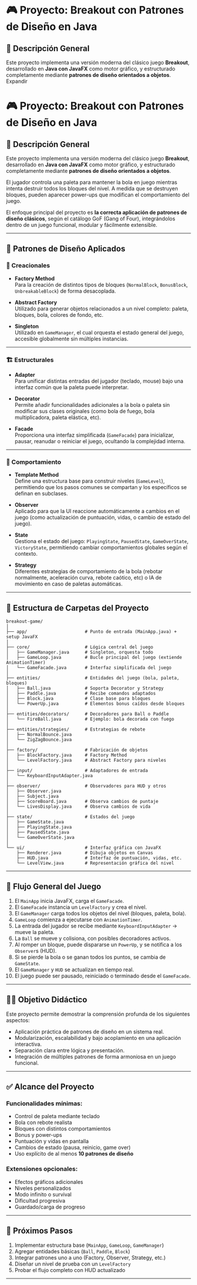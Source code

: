 # 🎮 Proyecto: Breakout con Patrones de Diseño en Java

## 📌 Descripción General

Este proyecto implementa una versión moderna del clásico juego **Breakout**, desarrollado en **Java con JavaFX** como motor gráfico, y estructurado completamente mediante **patrones de diseño orientados a objetos**.
Expandir

# 🎮 Proyecto: Breakout con Patrones de Diseño en Java

## 📌 Descripción General

Este proyecto implementa una versión moderna del clásico juego **Breakout**, desarrollado en **Java con JavaFX** como motor gráfico, y estructurado completamente mediante **patrones de diseño orientados a objetos**.

El jugador controla una paleta para mantener la bola en juego mientras intenta destruir todos los bloques del nivel. A medida que se destruyen bloques, pueden aparecer power-ups que modifican el comportamiento del juego.

El enfoque principal del proyecto es **la correcta aplicación de patrones de diseño clásicos**, según el catálogo GoF (Gang of Four), integrándolos dentro de un juego funcional, modular y fácilmente extensible.

---

## 🧩 Patrones de Diseño Aplicados

### 🔨 Creacionales

- **Factory Method**  
  Para la creación de distintos tipos de bloques (`NormalBlock`, `BonusBlock`, `UnbreakableBlock`) de forma desacoplada.

- **Abstract Factory**  
  Utilizado para generar objetos relacionados a un nivel completo: paleta, bloques, bola, colores de fondo, etc.

- **Singleton**  
  Utilizado en `GameManager`, el cual orquesta el estado general del juego, accesible globalmente sin múltiples instancias.

---

### 🏗️ Estructurales

- **Adapter**  
  Para unificar distintas entradas del jugador (teclado, mouse) bajo una interfaz común que la paleta puede interpretar.

- **Decorator**  
  Permite añadir funcionalidades adicionales a la bola o paleta sin modificar sus clases originales (como bola de fuego, bola multiplicadora, paleta elástica, etc).

- **Facade**  
  Proporciona una interfaz simplificada (`GameFacade`) para inicializar, pausar, reanudar o reiniciar el juego, ocultando la complejidad interna.

---

### 🔁 Comportamiento

- **Template Method**  
  Define una estructura base para construir niveles (`GameLevel`), permitiendo que los pasos comunes se compartan y los específicos se definan en subclases.

- **Observer**  
  Aplicado para que la UI reaccione automáticamente a cambios en el juego (como actualización de puntuación, vidas, o cambio de estado del juego).

- **State**  
  Gestiona el estado del juego: `PlayingState`, `PausedState`, `GameOverState`, `VictoryState`, permitiendo cambiar comportamientos globales según el contexto.

- **Strategy**  
  Diferentes estrategias de comportamiento de la bola (rebotar normalmente, aceleración curva, rebote caótico, etc) o IA de movimiento en caso de paletas automáticas.

---

## 🧱 Estructura de Carpetas del Proyecto

```
breakout-game/
│
├── app/                      # Punto de entrada (MainApp.java) + setup JavaFX
│
├── core/                     # Lógica central del juego
│   ├── GameManager.java      # Singleton, orquesta todo
│   ├── GameLoop.java         # Bucle principal del juego (extiende AnimationTimer)
│   └── GameFacade.java       # Interfaz simplificada del juego
│
├── entities/                 # Entidades del juego (bola, paleta, bloques)
│   ├── Ball.java             # Soporta Decorator y Strategy
│   ├── Paddle.java           # Recibe comandos adaptados
│   ├── Block.java            # Clase base para bloques
│   └── PowerUp.java          # Elementos bonus caídos desde bloques
│
├── entities/decorators/      # Decoradores para Ball o Paddle
│   └── FireBall.java         # Ejemplo: bola decorada con fuego
│
├── entities/strategies/      # Estrategias de rebote
│   ├── NormalBounce.java
│   └── ZigZagBounce.java
│
├── factory/                  # Fabricación de objetos
│   ├── BlockFactory.java     # Factory Method
│   └── LevelFactory.java     # Abstract Factory para niveles
│
├── input/                    # Adaptadores de entrada
│   └── KeyboardInputAdapter.java
│
├── observer/                 # Observadores para HUD y otros
│   ├── Observer.java
│   ├── Subject.java
│   ├── ScoreBoard.java       # Observa cambios de puntaje
│   └── LivesDisplay.java     # Observa cambios de vida
│
├── state/                    # Estados del juego
│   ├── GameState.java
│   ├── PlayingState.java
│   ├── PausedState.java
│   └── GameOverState.java
│
└── ui/                       # Interfaz gráfica con JavaFX
    ├── Renderer.java         # Dibuja objetos en Canvas
    ├── HUD.java              # Interfaz de puntuación, vidas, etc.
    └── LevelView.java        # Representación gráfica del nivel
```

---

## 🧠 Flujo General del Juego

1. El `MainApp` inicia JavaFX, carga el `GameFacade`.
2. El `GameFacade` instancia un `LevelFactory` y crea el nivel.
3. El `GameManager` carga todos los objetos del nivel (bloques, paleta, bola).
4. `GameLoop` comienza a ejecutarse con `AnimationTimer`.
5. La entrada del jugador se recibe mediante `KeyboardInputAdapter` → mueve la paleta.
6. La `Ball` se mueve y colisiona, con posibles decoradores activos.
7. Al romper un bloque, puede dispararse un `PowerUp`, y se notifica a los `Observer`s (HUD).
8. Si se pierde la bola o se ganan todos los puntos, se cambia de `GameState`.
9. El `GameManager` y `HUD` se actualizan en tiempo real.
10. El juego puede ser pausado, reiniciado o terminado desde el `GameFacade`.

---

## 🧑‍🏫 Objetivo Didáctico

Este proyecto permite demostrar la comprensión profunda de los siguientes aspectos:

- Aplicación práctica de patrones de diseño en un sistema real.
- Modularización, escalabilidad y bajo acoplamiento en una aplicación interactiva.
- Separación clara entre lógica y presentación.
- Integración de múltiples patrones de forma armoniosa en un juego funcional.

---

## ✅ Alcance del Proyecto

### Funcionalidades mínimas:
- Control de paleta mediante teclado
- Bola con rebote realista
- Bloques con distintos comportamientos
- Bonus y power-ups
- Puntuación y vidas en pantalla
- Cambios de estado (pausa, reinicio, game over)
- Uso explícito de al menos **10 patrones de diseño**

### Extensiones opcionales:
- Efectos gráficos adicionales
- Niveles personalizados
- Modo infinito o survival
- Dificultad progresiva
- Guardado/carga de progreso

---

## 🚀 Próximos Pasos

1. Implementar estructura base (`MainApp`, `GameLoop`, `GameManager`)
2. Agregar entidades básicas (`Ball`, `Paddle`, `Block`)
3. Integrar patrones uno a uno (Factory, Observer, Strategy, etc.)
4. Diseñar un nivel de prueba con un `LevelFactory`
5. Probar el flujo completo con HUD actualizado

---

